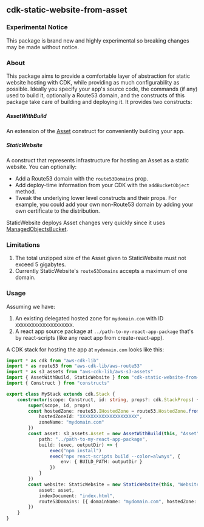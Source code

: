 ## cdk-static-website-from-asset

### Experimental Notice

This package is brand new and highly experimental so breaking changes may be made without notice.

### About

This package aims to provide a comfortable layer of abstraction for static website hosting with
CDK, while providing as much configurability as possible. Ideally you specify your app's source
code, the commands (if any) used to build it, optionally a Route53 domain, and the constructs of
this package take care of building and deploying it. It provides two constructs:

##### AssetWithBuild
An extension of the [Asset](
https://docs.aws.amazon.com/cdk/api/v2/docs/aws-cdk-lib.aws_s3_assets-readme.html) construct for
conveniently building your app.

##### StaticWebsite
A construct that represents infrastructure for hosting an Asset as a static website. You can
optionally:
* Add a Route53 domain with the `route53Domains` prop.
* Add deploy-time information from your CDK with the `addBucketObject` method.
* Tweak the underlying lower level constructs and their props. For example, you could add your
own non-Route53 domain by adding your own certificate to the distribution.

StaticWebsite deploys Asset changes very quickly since it uses [ManagedObjectsBucket](
https://www.npmjs.com/package/cdk-managed-objects-bucket).

### Limitations

1. The total unzipped size of the Asset given to StaticWebsite must not exceed 5 gigabytes.
2. Currently StaticWebsite's `route53Domains` accepts a maximum of one domain.

### Usage

Assuming we have:
1. An existing delegated hosted zone for `mydomain.com` with ID `XXXXXXXXXXXXXXXXXXXXX`.
2. A react app source package at `../path-to-my-react-app-package` that's by react-scripts (like
any react app from create-react-app).

A CDK stack for hosting the app at `mydomain.com` looks like this:

```typescript
import * as cdk from "aws-cdk-lib"
import * as route53 from "aws-cdk-lib/aws-route53"
import * as s3_assets from "aws-cdk-lib/aws-s3-assets"
import { AssetWithBuild, StaticWebsite } from "cdk-static-website-from-asset"
import { Construct } from "constructs"

export class MyStack extends cdk.Stack {
	constructor(scope: Construct, id: string, props?: cdk.StackProps) {
		super(scope, id, props)
		const hostedZone: route53.IHostedZone = route53.HostedZone.fromHostedZoneAttributes(this, "HostedZone", {
			hostedZoneId: "XXXXXXXXXXXXXXXXXXXXX",
			zoneName: "mydomain.com"
		})
		const asset: s3_assets.Asset = new AssetWithBuild(this, "Asset", {
			path: "../path-to-my-react-app-package",
			build: (exec, outputDir) => {
				exec("npm install")
				exec("npx react-scripts build --color=always", {
					env: { BUILD_PATH: outputDir }
				})
			}
		})
		const website: StaticWebsite = new StaticWebsite(this, "Website", {
			asset: asset,
			indexDocument: "index.html",
			route53Domains: [{ domainName: "mydomain.com", hostedZone: hostedZone }]
		})
	}
}
```